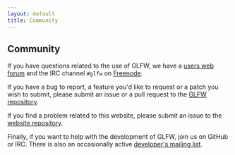 ```yaml
---
layout: default
title: Community
---
```


## Community

If you have questions related to the use of GLFW, we have a
[users web forum](https://sourceforge.net/p/glfw/discussion/247562/)
and the IRC channel `#glfw` on [Freenode](http://freenode.net/).

If you have a bug to report, a feature you'd like to request or a patch
you wish to submit, please submit an issue or a pull request to the
[GLFW repository](https://github.com/glfw/glfw/issues).

If you find a problem related to this website, please submit an issue to the 
[website repository](https://github.com/glfw/website/issues).

Finally, if you want to help with the development of GLFW, join us on GitHub or
IRC.  There is also an occasionally active
[developer's mailing list](https://lists.stacken.kth.se/mailman/listinfo/glfw-dev).
